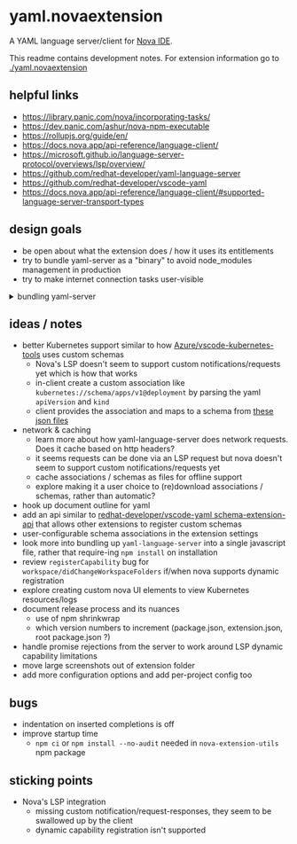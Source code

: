 # yaml.novaextension

A YAML language server/client for [Nova IDE](https://nova.app).

This readme contains development notes.
For extension information go to [./yaml.novaextension](/yaml.novaextension)

## helpful links

- https://library.panic.com/nova/incorporating-tasks/
- https://dev.panic.com/ashur/nova-npm-executable
- https://rollupjs.org/guide/en/
- https://docs.nova.app/api-reference/language-client/
- https://microsoft.github.io/language-server-protocol/overviews/lsp/overview/
- https://github.com/redhat-developer/yaml-language-server
- https://github.com/redhat-developer/vscode-yaml
- https://docs.nova.app/api-reference/language-client/#supported-language-server-transport-types

## design goals

- be open about what the extension does / how it uses its entitlements
- try to bundle yaml-server as a "binary" to avoid node_modules management in production
- try to make internet connection tasks user-visible

<details>
<summary>bundling yaml-server</summary>

**with rollup**

Uncomment yaml-server entrypoint in [rollup.config.js](/rollup.config.js)
and run the build

```
The server runs but nothing does anything, --inspect debugging doesn't work either
```

> Last attempted: 29/05/21

**with @vercel/ncc**

```bash
npx ncc build src/Scripts/yaml-server.js -o yaml-server --target=es5
```

```
Error: Cannot find module '../utils/objects'
```

> Last attempted: 29/05/21

</details>

## ideas / notes

- better Kubernetes support similar to how [Azure/vscode-kubernetes-tools](https://github.com/Azure/vscode-kubernetes-tools) uses custom schemas
  - Nova's LSP doesn't seem to support custom notifications/requests yet which is how that works
  - in-client create a custom association like `kubernetes://schema/apps/v1@deployment` by parsing the yaml `apiVersion` and `kind`
  - client provides the association and maps to a schema from
    [these json files](https://github.com/Azure/vscode-kubernetes-tools/tree/master/schema)
- network & caching
  - learn more about how yaml-language-server does network requests.
    Does it cache based on http headers?
  - it seems requests can be done via an LSP request but nova doesn't seem to support custom notifications/requests yet
  - cache associations / schemas as files for offline support
  - explore making it a user choice to (re)download associations / schemas, rather than automatic?
- hook up document outline for yaml
- add an api similar to
  [redhat-developer/vscode-yaml schema-extension-api](https://github.com/redhat-developer/vscode-yaml/blob/master/src/schema-extension-api.ts)
  that allows other extensions to register custom schemas
- user-configurable schema associations in the extension settings
- look more into bundling up `yaml-language-server` into a single javascript file,
  rather that require-ing `npm install` on installation
- review `registerCapability` bug for `workspace/didChangeWorkspaceFolders` if/when nova supports dynamic registration
- explore creating custom nova UI elements to view Kubernetes resources/logs
- document release process and its nuances
  - use of npm shrinkwrap
  - which version numbers to increment (package.json, extension.json, root package.json ?)
- handle promise rejections from the server to work around LSP dynamic capability limitations
- move large screenshots out of extension folder
- add more configuration options and add per-project config too

## bugs

- indentation on inserted completions is off
- improve startup time
  - `npm ci` or `npm install --no-audit` needed in `nova-extension-utils` npm package

## sticking points

- Nova's LSP integration
  - missing custom notification/request-responses, they seem to be swallowed up by the client
  - dynamic capability registration isn't supported
